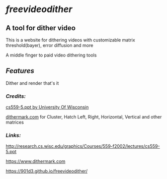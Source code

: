 # ***freevideodither***
## **A tool for dither video**

This is a website for dithering videos with customizable matrix threshold(bayer), error diffusion and more

A middle finger to paid video dithering tools

## ***Features***

Dither and render that's it

### ***Credits:***
[cs559-5.ppt by University Of Wisconsin](http://research.cs.wisc.edu/graphics/Courses/559-f2002/lectures/cs559-5.ppt)

[dithermark.com](https://www.dithermark.com) for Cluster, Hatch Left, Right, Horizontal, Vertical and other matrices

### ***Links:***
http://research.cs.wisc.edu/graphics/Courses/559-f2002/lectures/cs559-5.ppt

https://www.dithermark.com

https://901d3.github.io/freevideodither/
